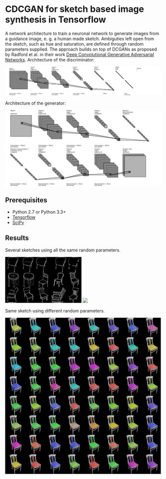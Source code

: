 CDCGAN for sketch based image synthesis in Tensorflow
====================

A network architecture to train a neuronal network to generate images from a
guidance image, e. g. a human made sketch.
Ambiguties left open from the sketch, such as hue and saturation, are defined through random parameters supplied.
The approach builds on top of DCGANs as proposed by Radford et al. in their work 
[Deep Convolutional Generative Adversarial Networks](https://arxiv.org/abs/1511.06434).
Architecture of the discriminator:

![discriminator](discriminator_architecture.png)

Architecture of the generator:

![generator to abstract](generator_to_abstract_architecture.png)
![generator to shaded](generator_to_shaded_architecture.png)


Prerequisites
-------------

- Python 2.7 or Python 3.3+
- [Tensorflow](https://www.tensorflow.org/)
- [SciPy](http://www.scipy.org/install.html)


Results
-------

Several sketches using all the same random parameters.

<img src="sketches.png" width="49%">
<img src="img_037.png" width="49%">

Same sketch using different random parameters.

![Using different random parameters](02e_hand_traced_different_randoms.png)
